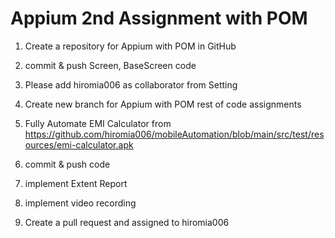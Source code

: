 # Appium 2nd Assignment with POM
1. Create a repository for Appium with POM in GitHub
2. commit & push Screen, BaseScreen code
3. Please add hiromia006 as collaborator from Setting

4. Create new branch for Appium with POM rest of code assignments
5. Fully Automate EMI Calculator from https://github.com/hiromia006/mobileAutomation/blob/main/src/test/resources/emi-calculator.apk
6. commit & push code
7. implement Extent Report
8. implement video recording
9. Create a pull request and assigned to hiromia006
